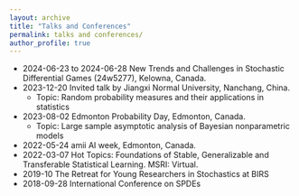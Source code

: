 ```yaml
---
layout: archive
title: "Talks and Conferences"
permalink: talks and conferences/
author_profile: true
---
```

* 2024-06-23 to 2024-06-28 New Trends and Challenges in Stochastic Differential Games (24w5277), Kelowna, Canada.
* 2023-12-20 Invited talk by Jiangxi Normal University, Nanchang, China.
    * Topic: Random probability measures and their applications in statistics
* 2023-08-02 Edmonton Probability Day, Edmonton, Canada.
    * Topic: Large sample asymptotic analysis of Bayesian nonparametric models
* 2022-05-24 amii AI week, Edmonton, Canada.
* 2022-03-07 Hot Topics: Foundations of Stable, Generalizable and Transferable Statistical
Learning. MSRI: Virtual.
* 2019-10 The Retreat for Young Researchers in Stochastics at BIRS
* 2018-09-28 International Conference on SPDEs

